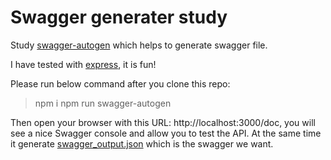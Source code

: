 # Swagger generater study

Study [swagger-autogen](https://www.npmjs.com/package/swagger-autogen) which helps to generate swagger file.

I have tested with [express](https://expressjs.com/), it is fun!

Please run below command after you clone this repo:

> npm i
> npm run swagger-autogen

Then open your browser with this URL: http://localhost:3000/doc, you will see a nice Swagger console and allow you to test the API. At the same time it generate [swagger_output.json](./swagger_output.json) which is the swagger we want.

